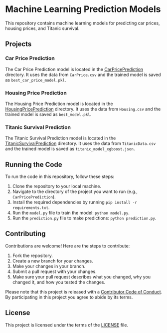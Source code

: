 # Machine Learning Prediction Models

This repository contains machine learning models for predicting car prices, housing prices, and Titanic survival.

## Projects

### Car Price Prediction

The Car Price Prediction model is located in the [CarPricePrediction](CarPricePrediction) directory. It uses the data from `CarPrice.csv` and the trained model is saved as `best_car_price_model.pkl`.

### Housing Price Prediction

The Housing Price Prediction model is located in the [HousingPricePrediction](HousingPricePrediction) directory. It uses the data from `Housing.csv` and the trained model is saved as `best_model.pkl`.

### Titanic Survival Prediction

The Titanic Survival Prediction model is located in the [TitanicSurvivalPrediction](TitanicSurvivalPrediction) directory. It uses the data from `TitanicData.csv` and the trained model is saved as `titanic_model_xgboost.json`.

## Running the Code

To run the code in this repository, follow these steps:

1. Clone the repository to your local machine.
2. Navigate to the directory of the project you want to run (e.g., `CarPricePrediction`).
3. Install the required dependencies by running `pip install -r requirements.txt`.
4. Run the `model.py` file to train the model: `python model.py`.
5. Run the `prediction.py` file to make predictions: `python prediction.py`.

## Contributing

Contributions are welcome! Here are the steps to contribute:

1. Fork the repository.
2. Create a new branch for your changes.
3. Make your changes in your branch.
4. Submit a pull request with your changes.
5. Make sure your pull request describes what you changed, why you changed it, and how you tested the changes.

Please note that this project is released with a [Contributor Code of Conduct](CODE_OF_CONDUCT.md). By participating in this project you agree to abide by its terms.

## License

This project is licensed under the terms of the [LICENSE](LICENSE) file.